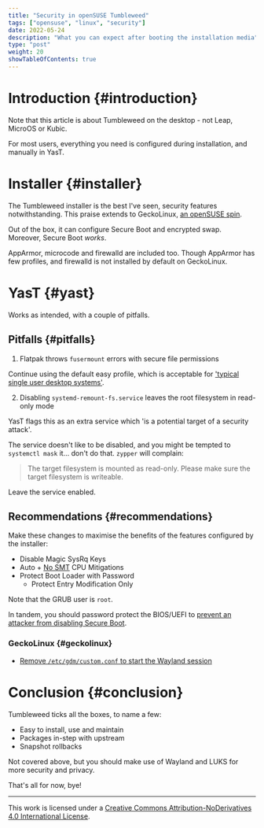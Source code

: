```yaml
---
title: "Security in openSUSE Tumbleweed"
tags: ["opensuse", "linux", "security"]
date: 2022-05-24
description: "What you can expect after booting the installation media"
type: "post"
weight: 20
showTableOfContents: true
---
```


# Introduction {#introduction}

Note that this article is about Tumbleweed on the desktop - not Leap, MicroOS or Kubic.

For most users, everything you need is configured during installation, and manually in YasT.

# Installer {#installer}

The Tumbleweed installer is the best I've seen, security features notwithstanding. This praise extends to GeckoLinux, [an openSUSE spin](https://geckolinux.github.io/#how-different).

Out of the box, it can configure Secure Boot and encrypted swap. Moreover, Secure Boot *works*.

AppArmor, microcode and firewalld are included too. Though AppArmor has few profiles, and firewalld is not installed by default on GeckoLinux.

# YasT {#yast}

Works as intended, with a couple of pitfalls.

## Pitfalls {#pitfalls}

1. Flatpak throws `fusermount` errors with secure file permissions

Continue using the default easy profile, which is acceptable for ['typical single user desktop systems'](https://en.opensuse.org/openSUSE:Security_Documentation#Available_Profiles).

2. Disabling `systemd-remount-fs.service` leaves the root filesystem in read-only mode

YasT flags this as an extra service which 'is a potential target of a security attack'.

The service doesn't like to be disabled, and you might be tempted to `systemctl mask` it... don't do that. `zypper` will complain:

> The target filesystem is mounted as read-only. Please make sure the target filesystem is writeable.

Leave the service enabled.

## Recommendations {#recommendations}

Make these changes to maximise the benefits of the features configured by the installer:

* Disable Magic SysRq Keys
* Auto + [No SMT](https://www.privacyguides.org/linux-desktop/hardening/#simultaneous-multithreading-smt) CPU Mitigations
* Protect Boot Loader with Password
	* Protect Entry Modification Only

Note that the GRUB user is `root`.

In tandem, you should password protect the BIOS/UEFI to [prevent an attacker from disabling Secure Boot](https://www.privacyguides.org/linux-desktop/hardening/#secure-boot).

### GeckoLinux {#geckolinux}

* [Remove `/etc/gdm/custom.conf` to start the Wayland session](https://github.com/geckolinux/geckolinux-project/issues/191#issuecomment-772202462)

# Conclusion {#conclusion}

Tumbleweed ticks all the boxes, to name a few:

* Easy to install, use and maintain
* Packages in-step with upstream
* Snapshot rollbacks

Not covered above, but you should make use of Wayland and LUKS for more security and privacy.

That's all for now, bye!

---

This work is licensed under a [Creative Commons Attribution-NoDerivatives 4.0 International License](http://creativecommons.org/licenses/by-nd/4.0/).
